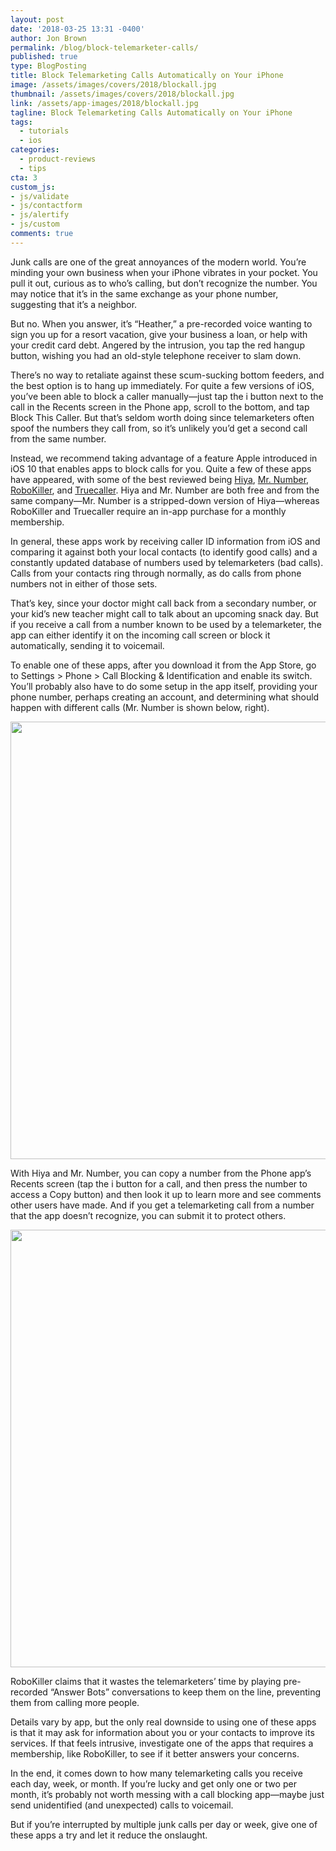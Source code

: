 ```yaml
---
layout: post
date: '2018-03-25 13:31 -0400'
author: Jon Brown
permalink: /blog/block-telemarketer-calls/
published: true
type: BlogPosting
title: Block Telemarketing Calls Automatically on Your iPhone
image: /assets/images/covers/2018/blockall.jpg
thumbnail: /assets/images/covers/2018/blockall.jpg
link: /assets/app-images/2018/blockall.jpg
tagline: Block Telemarketing Calls Automatically on Your iPhone
tags:
  - tutorials
  - ios
categories:
  - product-reviews
  - tips
cta: 3
custom_js:
- js/validate
- js/contactform
- js/alertify
- js/custom
comments: true
---
```

Junk calls are one of the great annoyances of the modern world. You’re minding your own business when your iPhone vibrates in your pocket. You pull it out, curious as to who’s calling, but don’t recognize the number. You may notice that it’s in the same exchange as your phone number, suggesting that it’s a neighbor. 

But no. When you answer, it’s “Heather,” a pre-recorded voice wanting to sign you up for a resort vacation, give your business a loan, or help with your credit card debt. Angered by the intrusion, you tap the red hangup button, wishing you had an old-style telephone receiver to slam down.

There’s no way to retaliate against these scum-sucking bottom feeders, and the best option is to hang up immediately. For quite a few versions of iOS, you’ve been able to block a caller manually—just tap the i button next to the call in the Recents screen in the Phone app, scroll to the bottom, and tap Block This Caller. But that’s seldom worth doing since telemarketers often spoof the numbers they call from, so it’s unlikely you’d get a second call from the same number.

Instead, we recommend taking advantage of a feature Apple introduced in iOS 10 that enables apps to block calls for you. Quite a few of these apps have appeared, with some of the best reviewed being [Hiya](https://itunes.apple.com/us/app/hiya-caller-id-and-block/id986999874?mt=8), [Mr. Number](https://itunes.apple.com/us/app/mr.-number-call-block-reverse/id1047334922?mt=8), [RoboKiller](https://itunes.apple.com/us/app/robokiller-stop-spam-calls/id1022831885?mt=8), and [Truecaller](https://itunes.apple.com/us/app/truecaller/id448142450?mt=8). Hiya and Mr. Number are both free and from the same company—Mr. Number is a stripped-down version of Hiya—whereas RoboKiller and Truecaller require an in-app purchase for a monthly membership.

In general, these apps work by receiving caller ID information from iOS and comparing it against both your local contacts (to identify good calls) and a constantly updated database of numbers used by telemarketers (bad calls). Calls from your contacts ring through normally, as do calls from phone numbers not in either of those sets. 

That’s key, since your doctor might call back from a secondary number, or your kid’s new teacher might call to talk about an upcoming snack day. But if you receive a call from a number known to be used by a telemarketer, the app can either identify it on the incoming call screen or block it automatically, sending it to voicemail.

To enable one of these apps, after you download it from the App Store, go to Settings > Phone > Call Blocking & Identification and enable its switch. You’ll probably also have to do some setup in the app itself, providing your phone number, perhaps creating an account, and determining what should happen with different calls (Mr. Number is shown below, right).

<img src="{{ site.site_cdn }}/assets/images/blog/2018/telemarketer/Blocking-Call-Settings-Mr-Number-768x819.png" class="img-fluid rounded m-2" width="700" />

With Hiya and Mr. Number, you can copy a number from the Phone app’s Recents screen (tap the i button for a call, and then press the number to access a Copy button) and then look it up to learn more and see comments other users have made. And if you get a telemarketing call from a number that the app doesn’t recognize, you can submit it to protect others.

<img src="{{ site.site_cdn }}/assets/images/blog/2018/telemarketer/Blocking-Recent-Calls-Telemarketer-768x819.png" class="img-fluid rounded m-2" width="700" />

RoboKiller claims that it wastes the telemarketers’ time by playing pre-recorded “Answer Bots” conversations to keep them on the line, preventing them from calling more people.

Details vary by app, but the only real downside to using one of these apps is that it may ask for information about you or your contacts to improve its services. If that feels intrusive, investigate one of the apps that requires a membership, like RoboKiller, to see if it better answers your concerns.

In the end, it comes down to how many telemarketing calls you receive each day, week, or month. If you’re lucky and get only one or two per month, it’s probably not worth messing with a call blocking app—maybe just send unidentified (and unexpected) calls to voicemail. 

But if you’re interrupted by multiple junk calls per day or week, give one of these apps a try and let it reduce the onslaught.
